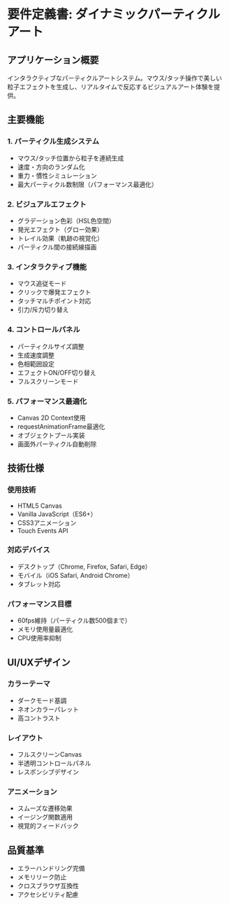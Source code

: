 # 要件定義書: ダイナミックパーティクルアート

## アプリケーション概要
インタラクティブなパーティクルアートシステム。マウス/タッチ操作で美しい粒子エフェクトを生成し、リアルタイムで反応するビジュアルアート体験を提供。

## 主要機能

### 1. パーティクル生成システム
- マウス/タッチ位置から粒子を連続生成
- 速度・方向のランダム化
- 重力・慣性シミュレーション
- 最大パーティクル数制限（パフォーマンス最適化）

### 2. ビジュアルエフェクト
- グラデーション色彩（HSL色空間）
- 発光エフェクト（グロー効果）
- トレイル効果（軌跡の視覚化）
- パーティクル間の接続線描画

### 3. インタラクティブ機能
- マウス追従モード
- クリックで爆発エフェクト
- タッチマルチポイント対応
- 引力/斥力切り替え

### 4. コントロールパネル
- パーティクルサイズ調整
- 生成速度調整
- 色相範囲設定
- エフェクトON/OFF切り替え
- フルスクリーンモード

### 5. パフォーマンス最適化
- Canvas 2D Context使用
- requestAnimationFrame最適化
- オブジェクトプール実装
- 画面外パーティクル自動削除

## 技術仕様

### 使用技術
- HTML5 Canvas
- Vanilla JavaScript（ES6+）
- CSS3アニメーション
- Touch Events API

### 対応デバイス
- デスクトップ（Chrome, Firefox, Safari, Edge）
- モバイル（iOS Safari, Android Chrome）
- タブレット対応

### パフォーマンス目標
- 60fps維持（パーティクル数500個まで）
- メモリ使用量最適化
- CPU使用率抑制

## UI/UXデザイン

### カラーテーマ
- ダークモード基調
- ネオンカラーパレット
- 高コントラスト

### レイアウト
- フルスクリーンCanvas
- 半透明コントロールパネル
- レスポンシブデザイン

### アニメーション
- スムーズな遷移効果
- イージング関数適用
- 視覚的フィードバック

## 品質基準
- エラーハンドリング完備
- メモリリーク防止
- クロスブラウザ互換性
- アクセシビリティ配慮